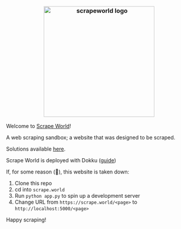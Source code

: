 <h3 align="center">
  <img src="https://raw.githubusercontent.com/maxhumber/scrape.world/master/static/favicon.png" width="300px" alt="scrapeworld logo">
</h3>

Welcome to [Scrape World](https://scrape.world)!

A web scraping sandbox; a website that was designed to be scraped.

Solutions available [here](https://github.com/maxhumber/scrape.world/tree/master/solutions).

Scrape World is deployed with Dokku ([guide](https://github.com/maxhumber/scrape.world/blob/master/deploy_dokku.md))

If, for some reason (💸), this website is taken down:

1. Clone this repo
2. cd into `scrape.world`
3. Run `python app.py` to spin up a development server
4. Change URL from `https://scrape.world/<page>` to `http://localhost:5000/<page>`

Happy scraping!

